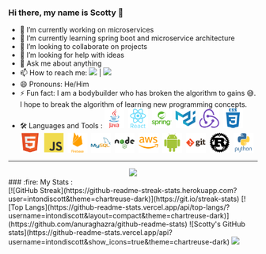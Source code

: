### Hi there, my name is Scotty 👋

- 🔭 I’m currently working on microservices
- 🌱 I’m currently learning spring boot and microservice architecture
- 👯 I’m looking to collaborate on projects
- 🤔 I’m looking for help with ideas
- 💬 Ask me about anything
- 📫 How to reach me: <img src="https://img.shields.io/badge/intondiscott@gmail.com-grey?style=for-the-badge&logo=gmail&logoColor=red" />  | <a href="https://www.linkedin.com/in/scott-intondi-a49942226/"><img src="https://img.shields.io/badge/LinkedIn-blue?style=for-the-badge&logo=linkedin&logoColor=white" /></a>
- 😄 Pronouns: He/Him
- ⚡ Fun fact: I am a bodybuilder who has broken the algorithm to gains 😅. I hope to break the algorithm of learning new programming concepts.
- :hammer_and_wrench: Languages and Tools :
  <img src="https://github.com/devicons/devicon/blob/master/icons/java/java-original-wordmark.svg" title="Java" alt="Java" width="40" height="40"/>&nbsp;
  <img src="https://github.com/devicons/devicon/blob/master/icons/react/react-original-wordmark.svg" title="React" alt="React" width="40" height="40"/>&nbsp;
  <img src="https://github.com/devicons/devicon/blob/master/icons/spring/spring-original-wordmark.svg" title="Spring" alt="Spring" width="40" height="40"/>&nbsp;
  <img src="https://github.com/devicons/devicon/blob/master/icons/materialui/materialui-original.svg" title="Material UI" alt="Material UI" width="40" height="40"/>&nbsp;
  <img src="https://github.com/devicons/devicon/blob/master/icons/redux/redux-original.svg" title="Redux" alt="Redux " width="40" height="40"/>&nbsp;
  <img src="https://github.com/devicons/devicon/blob/master/icons/css3/css3-plain-wordmark.svg"  title="CSS3" alt="CSS" width="40" height="40"/>&nbsp;
  <img src="https://github.com/devicons/devicon/blob/master/icons/html5/html5-original.svg" title="HTML5" alt="HTML" width="40" height="40"/>&nbsp;
  <img src="https://github.com/devicons/devicon/blob/master/icons/javascript/javascript-original.svg" title="JavaScript" alt="JavaScript" width="40" height="40"/>&nbsp;
  <img src="https://github.com/devicons/devicon/blob/master/icons/firebase/firebase-plain-wordmark.svg" title="Firebase" alt="Firebase" width="40" height="40"/>&nbsp;
  <img src="https://github.com/devicons/devicon/blob/master/icons/mysql/mysql-original-wordmark.svg" title="MySQL"  alt="MySQL" width="40" height="40"/>&nbsp;
  <img src="https://github.com/devicons/devicon/blob/master/icons/nodejs/nodejs-original-wordmark.svg" title="NodeJS" alt="NodeJS" width="40" height="40"/>&nbsp;
  <img src="https://github.com/devicons/devicon/blob/master/icons/amazonwebservices/amazonwebservices-plain-wordmark.svg" title="AWS" alt="AWS" width="40" height="40"/>&nbsp;
  <img src="https://github.com/devicons/devicon/blob/master/icons/android/android-original.svg" title="Android" alt="Android" width="40" height="40"/>&nbsp;
  <img src="https://github.com/devicons/devicon/blob/master/icons/git/git-original-wordmark.svg" title="Git" alt="Git" width="40" height="40"/>&nbsp;
  <img src="https://github.com/devicons/devicon/blob/master/icons/rust/rust-original.svg" title="Rust" alt="Rust" width="40" height="40" />&nbsp;
  <img src="https://github.com/devicons/devicon/blob/master/icons/python/python-original-wordmark.svg" title="Python" alt="Python" width="40" height="40" />

---
<div align=center>
<img src="https://github.com/intondiscott/intondiscott/assets/73749875/c01aa5f0-5d9c-424b-9ea5-bdfa3b1cb7be"/>
</div>
### :fire: My Stats : <br>
[![GitHub Streak](https://github-readme-streak-stats.herokuapp.com?user=intondiscott&theme=chartreuse-dark)](https://git.io/streak-stats) 
[![Top Langs](https://github-readme-stats.vercel.app/api/top-langs/?username=intondiscott&layout=compact&theme=chartreuse-dark)](https://github.com/anuraghazra/github-readme-stats) 
![Scotty's GitHub stats](https://github-readme-stats.vercel.app/api?username=intondiscott&show_icons=true&theme=chartreuse-dark)
<img src="https://github.com/intondiscott/intondiscott/assets/73749875/07f1eac9-8d9b-4e77-b1be-2fbd1faf34dc"/>

  


